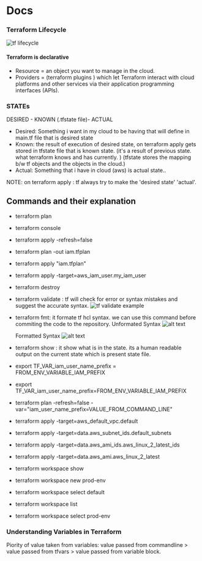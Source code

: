 # Docs

### Terraform Lifecycle
![tf lifecycle](image-4.png)

#### Terraform is declarative

- Resource =  an object you want to manage in the cloud.
- Providers = (terraform plugins ) which let Terraform interact with cloud platforms and other services via their application programming interfaces (APIs).


### STATEs
DESIRED - KNOWN (.tfstate file)- ACTUAL

- Desired: Something i want in my cloud to be having that will define in main.tf file that is desired state 
- Known: the result of execution of desired state, on terraform apply gets stored in tfstate file that is known state. (it's a result of previous state. what terraform knows and has currently. ) (tfstate stores the mapping b/w tf objects and the objects in the cloud.)
- Actual: Something that i have in cloud (aws) is actual state..

NOTE: on terraform apply : tf always try to make the 'desired state' 'actual'.

## Commands and their explanation

- terraform plan
- terraform console
- terraform apply -refresh=false
- terraform plan -out iam.tfplan
- terraform apply "iam.tfplan"
- terraform apply -target=aws_iam_user.my_iam_user
- terraform destroy
- terraform validate : tf will check for error or syntax mistakes and suggest the accurate syntax.
![tf validate example](image.png)

- terraform fmt: it formate tf hcl syntax. we can use this command before commiting the code to the repository.
    Unformated Syntax
![alt text](image-2.png)

    Formatted Syntax
![alt text](image-3.png)

- terraform show : it show what is in the state. its a human readable output on the current state which is present state file.

- export TF_VAR_iam_user_name_prefix = FROM_ENV_VARIABLE_IAM_PREFIX
- export TF_VAR_iam_user_name_prefix=FROM_ENV_VARIABLE_IAM_PREFIX
- terraform plan -refresh=false -var="iam_user_name_prefix=VALUE_FROM_COMMAND_LINE"
- terraform apply -target=aws_default_vpc.default
- terraform apply -target=data.aws_subnet_ids.default_subnets
- terraform apply -target=data.aws_ami_ids.aws_linux_2_latest_ids
- terraform apply -target=data.aws_ami.aws_linux_2_latest
- terraform workspace show
- terraform workspace new prod-env
- terraform workspace select default
- terraform workspace list
- terraform workspace select prod-env

### Understanding Variables in Terraform

Piority of value taken from variables:
value passed from commandline > value passed from tfvars > value passed from variable block.


